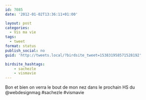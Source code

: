 ```yaml
---
id: 7085
date: '2012-01-02T13:36:11+01:00'

layout: post
categories:
  - Vis ma vie
tags:
  - tweet
format: status
publish_social: no
guid: 'http://tweets.local/?birdsite_tweet=153831958571528192'

birdsite_hashtags:
    - sachezle
    - vismavie
---
```


Bon et bien on verra le bout de mon nez dans le prochain HS du @webdesignmag #sachezle #vismavie